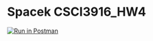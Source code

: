 # Spacek CSCI3916_HW4

[![Run in Postman](https://run.pstmn.io/button.svg)](https://app.getpostman.com/run-collection/2f02e6db97254d4eae43#?env%5BCSCI3916_HW4%5D=W3sia2V5IjoidG9rZW4iLCJ2YWx1ZSI6IiIsImVuYWJsZWQiOnRydWUsInR5cGUiOiJ0ZXh0In1d)
